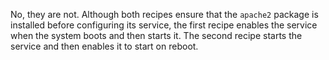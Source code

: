 No, they are not. Although both recipes ensure that the `apache2` package is installed before configuring its service, the first recipe enables the service when the system boots and then starts it. The second recipe starts the service and then enables it to start on reboot.
